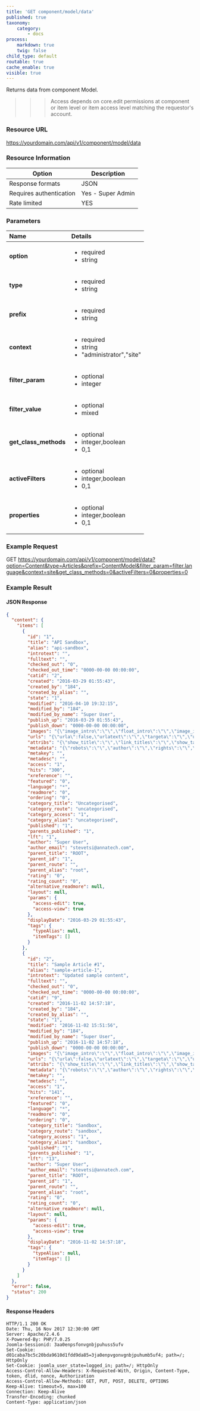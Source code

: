 ```yaml
---
title: 'GET component/model/data'
published: true
taxonomy:
    category:
        - docs
process:
    markdown: true
    twig: false
child_type: default
routable: true
cache_enable: true
visible: true
---
```


Returns data from component Model.

>>> Access depends on core.edit permissions at component or item level or item access level matching the requestor's account.

### Resource URL
https://yourdomain.com/api/v1/component/model/data

### Resource Information

| Option | Description |
| ------ | ----------- |
| Response formats   | JSON |
| Requires authentication | Yes - Super Admin |
| Rate limited    | YES |

### Parameters

|  Name  |  Details  |  
|  :-----          |  :-----          |
|  **option** | <ul><li>required</li><li>string</li></ul> |
|  **type** | <ul><li>required</li><li>string</li></ul> |
|  **prefix** | <ul><li>required</li><li>string</li></ul> |
|  **context** | <ul><li>required</li><li>string</li><li>"administrator","site"</ul> |
|  **filter_param** | <ul><li>optional</li><li>integer</li></ul> |
|  **filter_value** | <ul><li>optional</li><li>mixed</li></ul> |
|  **get_class_methods** | <ul><li>optional</li><li>integer,boolean</li><li>0,1</li></ul> |
|  **activeFilters** | <ul><li>optional</li><li>integer,boolean</li><li>0,1</li></ul> |
|  **properties** | <ul><li>optional</li><li>integer,boolean</li><li>0,1</li></ul> |


### Example Request

GET
https://yourdomain.com/api/v1/component/model/data?option=Content&type=Articles&prefix=ContentModel&filter_param=filter.language&context=site&get_class_methods=0&activeFilters=0&properties=0

### Example Result

#### JSON Response

```json
{
  "content": {
    "items": [
      {
        "id": "1",
        "title": "API Sandbox",
        "alias": "api-sandbox",
        "introtext": "",
        "fulltext": "",
        "checked_out": "0",
        "checked_out_time": "0000-00-00 00:00:00",
        "catid": "2",
        "created": "2016-03-29 01:55:43",
        "created_by": "184",
        "created_by_alias": "",
        "state": "1",
        "modified": "2016-04-10 19:32:15",
        "modified_by": "184",
        "modified_by_name": "Super User",
        "publish_up": "2016-03-29 01:55:43",
        "publish_down": "0000-00-00 00:00:00",
        "images": "{\"image_intro\":\"\",\"float_intro\":\"\",\"image_intro_alt\":\"\",\"image_intro_caption\":\"\",\"image_fulltext\":\"\",\"float_fulltext\":\"\",\"image_fulltext_alt\":\"\",\"image_fulltext_caption\":\"\"}",
        "urls": "{\"urla\":false,\"urlatext\":\"\",\"targeta\":\"\",\"urlb\":false,\"urlbtext\":\"\",\"targetb\":\"\",\"urlc\":false,\"urlctext\":\"\",\"targetc\":\"\"}",
        "attribs": "{\"show_title\":\"\",\"link_titles\":\"\",\"show_tags\":\"\",\"show_intro\":\"\",\"info_block_position\":\"\",\"show_category\":\"\",\"link_category\":\"\",\"show_parent_category\":\"\",\"link_parent_category\":\"\",\"show_author\":\"\",\"link_author\":\"\",\"show_create_date\":\"\",\"show_modify_date\":\"\",\"show_publish_date\":\"\",\"show_item_navigation\":\"\",\"show_icons\":\"\",\"show_print_icon\":\"\",\"show_email_icon\":\"\",\"show_vote\":\"\",\"show_hits\":\"\",\"show_noauth\":\"\",\"urls_position\":\"\",\"alternative_readmore\":\"\",\"article_layout\":\"\",\"show_publishing_options\":\"\",\"show_article_options\":\"\",\"show_urls_images_backend\":\"\",\"show_urls_images_frontend\":\"\"}",
        "metadata": "{\"robots\":\"\",\"author\":\"\",\"rights\":\"\",\"xreference\":\"\"}",
        "metakey": "",
        "metadesc": "",
        "access": "1",
        "hits": "300",
        "xreference": "",
        "featured": "0",
        "language": "*",
        "readmore": "0",
        "ordering": "0",
        "category_title": "Uncategorised",
        "category_route": "uncategorised",
        "category_access": "1",
        "category_alias": "uncategorised",
        "published": "1",
        "parents_published": "1",
        "lft": "1",
        "author": "Super User",
        "author_email": "stevetsi@annatech.com",
        "parent_title": "ROOT",
        "parent_id": "1",
        "parent_route": "",
        "parent_alias": "root",
        "rating": "0",
        "rating_count": "0",
        "alternative_readmore": null,
        "layout": null,
        "params": {
          "access-edit": true,
          "access-view": true
        },
        "displayDate": "2016-03-29 01:55:43",
        "tags": {
          "typeAlias": null,
          "itemTags": []
        }
      },
      {
        "id": "2",
        "title": "Sample Article #1",
        "alias": "sample-article-1",
        "introtext": "Updated sample content",
        "fulltext": "",
        "checked_out": "0",
        "checked_out_time": "0000-00-00 00:00:00",
        "catid": "9",
        "created": "2016-11-02 14:57:18",
        "created_by": "184",
        "created_by_alias": "",
        "state": "1",
        "modified": "2016-11-02 15:51:56",
        "modified_by": "184",
        "modified_by_name": "Super User",
        "publish_up": "2016-11-02 14:57:18",
        "publish_down": "0000-00-00 00:00:00",
        "images": "{\"image_intro\":\"\",\"float_intro\":\"\",\"image_intro_alt\":\"\",\"image_intro_caption\":\"\",\"image_fulltext\":\"\",\"float_fulltext\":\"\",\"image_fulltext_alt\":\"\",\"image_fulltext_caption\":\"\"}",
        "urls": "{\"urla\":false,\"urlatext\":\"\",\"targeta\":\"\",\"urlb\":false,\"urlbtext\":\"\",\"targetb\":\"\",\"urlc\":false,\"urlctext\":\"\",\"targetc\":\"\"}",
        "attribs": "{\"show_title\":\"\",\"link_titles\":\"\",\"show_tags\":\"\",\"show_intro\":\"\",\"info_block_position\":\"\",\"info_block_show_title\":\"\",\"show_category\":\"\",\"link_category\":\"\",\"show_parent_category\":\"\",\"link_parent_category\":\"\",\"show_author\":\"\",\"link_author\":\"\",\"show_create_date\":\"\",\"show_modify_date\":\"\",\"show_publish_date\":\"\",\"show_item_navigation\":\"\",\"show_icons\":\"\",\"show_print_icon\":\"\",\"show_email_icon\":\"\",\"show_vote\":\"\",\"show_hits\":\"\",\"show_noauth\":\"\",\"urls_position\":\"\",\"alternative_readmore\":\"\",\"article_layout\":\"\",\"show_publishing_options\":\"\",\"show_article_options\":\"\",\"show_urls_images_backend\":\"\",\"show_urls_images_frontend\":\"\"}",
        "metadata": "{\"robots\":\"\",\"author\":\"\",\"rights\":\"\",\"xreference\":\"\"}",
        "metakey": "",
        "metadesc": "",
        "access": "1",
        "hits": "141",
        "xreference": "",
        "featured": "0",
        "language": "*",
        "readmore": "0",
        "ordering": "0",
        "category_title": "Sandbox",
        "category_route": "sandbox",
        "category_access": "1",
        "category_alias": "sandbox",
        "published": "1",
        "parents_published": "1",
        "lft": "13",
        "author": "Super User",
        "author_email": "stevetsi@annatech.com",
        "parent_title": "ROOT",
        "parent_id": "1",
        "parent_route": "",
        "parent_alias": "root",
        "rating": "0",
        "rating_count": "0",
        "alternative_readmore": null,
        "layout": null,
        "params": {
          "access-edit": true,
          "access-view": true
        },
        "displayDate": "2016-11-02 14:57:18",
        "tags": {
          "typeAlias": null,
          "itemTags": []
        }
      }
    ]
  },
  "error": false,
  "status": 200
}
```

#### Response Headers
```
HTTP/1.1 200 OK
Date: Thu, 16 Nov 2017 12:30:00 GMT
Server: Apache/2.4.6
X-Powered-By: PHP/7.0.25
Joomla-Sessionid: 3aa0enpsfonvgnbjpuhuss5ufv
Set-Cookie: d01caba7bc5c20bda9610d1fdd9da85=3ja0enpvgonvgnbjpuhumb5uf4; path=/; HttpOnly
Set-Cookie: joomla_user_state=logged_in; path=/; HttpOnly
Access-Control-Allow-Headers: X-Requested-With, Origin, Content-Type, token, dlid, nonce, Authorization
Access-Control-Allow-Methods: GET, PUT, POST, DELETE, OPTIONS
Keep-Alive: timeout=5, max=100
Connection: Keep-Alive
Transfer-Encoding: chunked
Content-Type: application/json

```